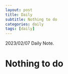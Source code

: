 ```yaml
---
layout: post
title: Daily 
subtitle: Nothing to do
categories: daily
tags: [daily]
---
```

  
2023/02/07 Daily Note.  
# Nothing to do 